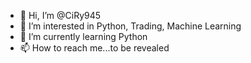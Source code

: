 - 👋 Hi, I’m @CiRy945
- 👀 I’m interested in Python, Trading, Machine Learning
- 🌱 I’m currently learning Python
- 📫 How to reach me...to be revealed

<!---
CiRy945/CiRy945 is a ✨ special ✨ repository because its `README.md` (this file) appears on your GitHub profile.
You can click the Preview link to take a look at your changes.
--->
